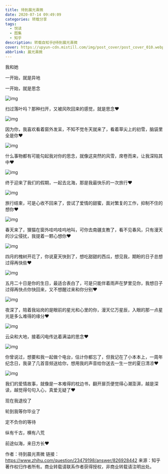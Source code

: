 ```yaml
---
title: 待到晨光熹微
date: 2020-07-14 09:49:09
categories: 转载分享
tags:
  - 悦读
  - 图集
  - 知乎
description: 转载自知乎@待到晨光熹微
cover: https://upyun-cdn.mistill.com/img/post_cover/post_cover_010.webp
abbrlink: 晨光熹微
---
```


我和她

一开始，就是异地

一开始，就是思念

![img](https://upyun-cdn.mistill.com/img/post_img/%E5%8D%81%E6%9C%88.jpg)

扫过落叶吗？那种扫开，又被风吹回来的感觉，就是思念❤️

![img](https://upyun-cdn.mistill.com/img/post_img/%E5%8D%81%E4%B8%80%E6%9C%88.jpg)

因为你，我喜欢看着窗外发呆，不知不觉冬天就来了，看着草尖上的初雪，脑袋里全是你❤️

![img](https://upyun-cdn.mistill.com/img/post_img/%E5%8D%81%E4%BA%8C%E6%9C%88.jpg)

什么事物都有可能勾起我对你的思念，就像这突然的风雪，席卷而来，让我深陷其中❤️

![img](https://upyun-cdn.mistill.com/img/post_img/%E4%B8%80%E6%9C%88.jpg)

终于迎来了我们的假期，一起去北海，那是我最快乐的一次旅行❤️

![img](https://upyun-cdn.mistill.com/img/post_img/%E4%BA%8C%E6%9C%88.jpg)

旅行结束，可是心收不回来了，尝试了爱情的甜蜜，面对繁复的工作，抑制不住的想你❤️

![img](https://upyun-cdn.mistill.com/img/post_img/%E4%B8%89%E6%9C%88.jpg)

春天来了，狸猫在窗外哇呜哇呜地叫，可你去南疆支教了，看不见春风，只有漫天的沙尘侵扰，我提着一颗心想你❤️

![img](https://upyun-cdn.mistill.com/img/post_img/%E5%9B%9B%E6%9C%88.jpg)

四月的槐树开花了，你说夏天快到了，想吃甜甜的西瓜，想见我，期盼的日子总想过得再快些❤️

![img](https://upyun-cdn.mistill.com/img/post_img/%E4%BA%94%E6%9C%88.jpg)

五月二十日是你的生日，最适合表白了，可是只能伴着雨声在梦里见你，我想日子过得再快点你快回来，又不想醒过来和你分别❤️

![img](https://upyun-cdn.mistill.com/img/post_img/%E5%85%AD%E6%9C%88.jpg)

夜深了，陪着我站岗的是眼前的星光和心里的你，漫天亿万星辰，入眼的那一点星光是多么难得的缘分❤️

![img](https://upyun-cdn.mistill.com/img/post_img/%E4%B8%83%E6%9C%88.jpg)

云朵和大地，接着闪电传达着满溢的思念❤️

![img](https://upyun-cdn.mistill.com/img/post_img/%E5%85%AB%E6%9C%88.jpg)

你曾说过，想要和我一起做个电台，估计你都忘了，但我记在了小本本上，一周年纪念日，我录了几首音频送给你，想用我的声音给你送去一生一世的夏日清凉❤️

![img](https://upyun-cdn.mistill.com/img/post_img/%E4%B9%9D%E6%9C%88.jpg)

我们的爱情故事，就像是一本难得的枕边书，翻开扉页便觉得心潮澎湃，越是深读，越觉得句句入心，真爱无疑了❤️

现在我退役了

轮到我等你毕业了

定不负你的等待

纵有千古，横有八荒

前途似海，来日方长❤️



作者：待到晨光熹微
链接：https://www.zhihu.com/question/23479198/answer/826928442
来源：知乎
著作权归作者所有。商业转载请联系作者获得授权，非商业转载请注明出处。